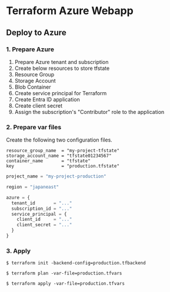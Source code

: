 # Terraform Azure Webapp

## Deploy to Azure

### 1. Prepare Azure
1. Prepare Azure tenant and subscription
2. Create below resources to store tfstate
  1. Resource Group
  2. Storage Account
  3. Blob Container
3. Create service principal for Terraform
  1. Create Entra ID application
  2. Create client secret
  3. Assign the subscription's "Contributor" role to the application

### 2. Prepare var files
Create the following two configuration files.

``` :terraform/production.tfbackend
resource_group_name  = "my-project-tfstate"
storage_account_name = "tfstate01234567"
container_name       = "tfstate"
key                  = "production.tfstate"
```

``` :terraform/production.tfvars
project_name = "my-project-production"

region = "japaneast"

azure = {
  tenant_id       = "..."
  subscription_id = "..."
  service_principal = {
    client_id     = "..."
    client_secret = "..."
  }
}
```

### 3. Apply
``` console
$ terraform init -backend-config=production.tfbackend
```

``` console
$ terraform plan -var-file=production.tfvars
```

``` console
$ terraform apply -var-file=production.tfvars
```